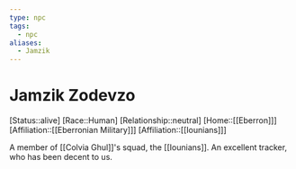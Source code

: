 ```yaml
---
type: npc
tags:
  - npc
aliases:
  - Jamzik
---
```


# Jamzik Zodevzo
[Status::alive]
[Race::Human]
[Relationship::neutral]
[Home::[[Eberron]]]
[Affiliation::[[Eberronian Military]]]
[Affiliation::[[Iounians]]]

A member of [[Colvia Ghul]]'s squad, the [[Iounians]]. An excellent tracker, who has been decent to us.

